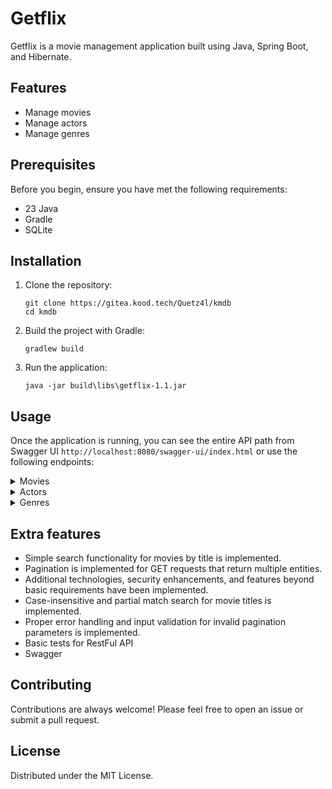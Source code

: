 # Getflix

Getflix is a movie management application built using Java, Spring Boot, and Hibernate.

## Features

- Manage movies
- Manage actors
- Manage genres

## Prerequisites

Before you begin, ensure you have met the following requirements:

- 23 Java
- Gradle
- SQLite

## Installation

1. Clone the repository:
   ```shell
   git clone https://gitea.kood.tech/Quetz4l/kmdb
   cd kmdb
   ```

2. Build the project with Gradle:
   ```shell
   gradlew build
   ```

3. Run the application:
   ```shell
   java -jar build\libs\getflix-1.1.jar
   ```

## Usage

Once the application is running, you can see the entire API path from Swagger UI `http://localhost:8080/swagger-ui/index.html` or
use the following endpoints:

<details><summary> Movies</summary>

* `GET /movies` - To get all movies
* `GET /movies/{id}` - To get a movie by id
* `POST /movies` - To create a movie
* `PATCH /movies/{id}` - To update a movie by id
* `DELETE /movies/{id}` - To delete a movie by id, (with `force=true` parameter to force deletion): 

#### Filters (can work with combinations)

* `GET /api/movies/search?title={Title name}` - Retrieve movies filtered by genre, can work with incomplete title names
* `GET /api/movies?genre={genreId}` - Retrieve movies filtered by genre
* `GET /api/movies?year={releaseYear}` - Retrieve movies filtered by release year
* `GET /api/movies?actor={Actor.id}` - Retrieve movies that the actor with the given id has

</details>

<details><summary> Actors </summary>

* `GET /actors` - To get all actors
* `GET /actors/{id}` - To get an actor by id
* `POST /actors` - To create an actor
* `PATCH /actors/{id}` - To update an actor by id
* `DELETE /actors/{id}` - To delete an actor by id, (with `force=true` parameter to force deletion)

### Filters

* `GET /api/movies/{movieId}/actors` - Retrieve all actors starring in a movie
* `GET /api/actors?name={name}`- Retrieve actors filtered by name, can work with incomplete names 

</details>


<details><summary> Genres </summary>

* `GET /genres` - To get all genres
* `GET /genres/{id}` - To get a genre by id
* `POST /genres`- To create a genre
* `PATCH /genres/{id}`- To update a genre by id
* `DELETE /genres/{id}`- To delete a genre by id (with `force=true` parameter to force deletion)

### Filters

* `GET /api/movies/{movieId}/genres`- Retrieve all genres starring in a movie
* `GET /api/genres?name={name}`- Retrieve genres filtered by name, can work with incomplete names

</details>

## Extra features

* Simple search functionality for movies by title is implemented.
* Pagination is implemented for GET requests that return multiple entities.
* Additional technologies, security enhancements, and features beyond basic requirements have been implemented.
* Case-insensitive and partial match search for movie titles is implemented.
* Proper error handling and input validation for invalid pagination parameters is implemented.
* Basic tests for RestFul API
* Swagger

## Contributing

Contributions are always welcome! Please feel free to open an issue or submit a pull request.

## License

Distributed under the MIT License.
